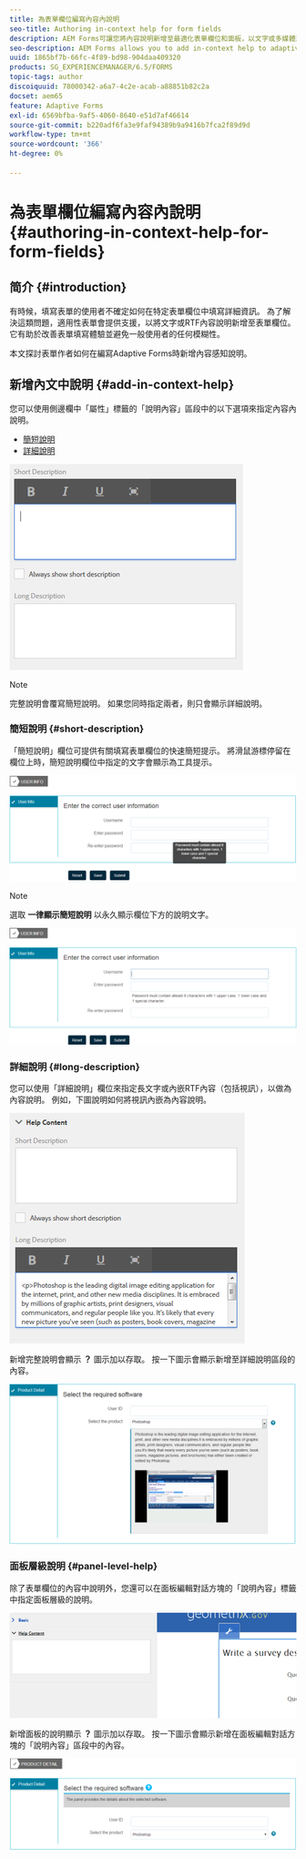 ```yaml
---
title: 為表單欄位編寫內容內說明
seo-title: Authoring in-context help for form fields
description: AEM Forms可讓您將內容說明新增至最適化表單欄位和面板，以文字或多媒體形式呈現，包括視訊。
seo-description: AEM Forms allows you to add in-context help to adaptive form fields and panels, as text or rich media, including videos.
uuid: 1865bf7b-66fc-4f89-bd98-904daa409320
products: SG_EXPERIENCEMANAGER/6.5/FORMS
topic-tags: author
discoiquuid: 78000342-a6a7-4c2e-acab-a88851b82c2a
docset: aem65
feature: Adaptive Forms
exl-id: 6569bfba-9af5-4060-8640-e51d7af46614
source-git-commit: b220adf6fa3e9faf94389b9a9416b7fca2f89d9d
workflow-type: tm+mt
source-wordcount: '366'
ht-degree: 0%

---
```


# 為表單欄位編寫內容內說明{#authoring-in-context-help-for-form-fields}

## 简介 {#introduction}

有時候，填寫表單的使用者不確定如何在特定表單欄位中填寫詳細資訊。 為了解決這類問題，適用性表單會提供支援，以將文字或RTF內容說明新增至表單欄位。 它有助於改善表單填寫體驗並避免一般使用者的任何模糊性。

本文探討表單作者如何在編寫Adaptive Forms時新增內容感知說明。

## 新增內文中說明 {#add-in-context-help}

您可以使用側邊欄中「屬性」標籤的「說明內容」區段中的以下選項來指定內容內說明。

* [簡短說明](../../forms/using/authoring-in-field-help.md#p-short-description-p)
* [詳細說明](../../forms/using/authoring-in-field-help.md#p-long-description-p)

![表單欄位的內容中說明](assets/descriptions.png)

>[!NOTE]
>
>完整說明會覆寫簡短說明。 如果您同時指定兩者，則只會顯示詳細說明。

### 簡短說明 {#short-description}

「簡短說明」欄位可提供有關填寫表單欄位的快速簡短提示。 將滑鼠游標停留在欄位上時，簡短說明欄位中指定的文字會顯示為工具提示。

![為表單欄位新增內容內說明的簡短說明](assets/tooltip.png)

>[!NOTE]
>
>選取 **一律顯示簡短說明** 以永久顯示欄位下方的說明文字。

![欄位下方的永久簡短內容說明](assets/short1.png)

### 詳細說明 {#long-description}

您可以使用「詳細說明」欄位來指定長文字或內嵌RTF內容（包括視訊），以做為內容說明。 例如，下圖說明如何將視訊內嵌為內容說明。

![新增多媒體作為表單欄位的內容內說明](assets/long-descriptions.png)

新增完整說明會顯示 **？** 圖示加以存取。 按一下圖示會顯示新增至詳細說明區段的內容。

![多媒體內容說明範例](assets/photoshop.png)

### 面板層級說明 {#panel-level-help}

除了表單欄位的內容中說明外，您還可以在面板編輯對話方塊的「說明內容」標籤中指定面板層級的說明。

![新增表單面板的內容內說明](assets/panel-level-help.png)

新增面板的說明顯示 **？** 圖示加以存取。 按一下圖示會顯示新增在面板編輯對話方塊的「說明內容」區段中的內容。

![表單面板層級的內容中說明範例](assets/photoshop-1.png)
